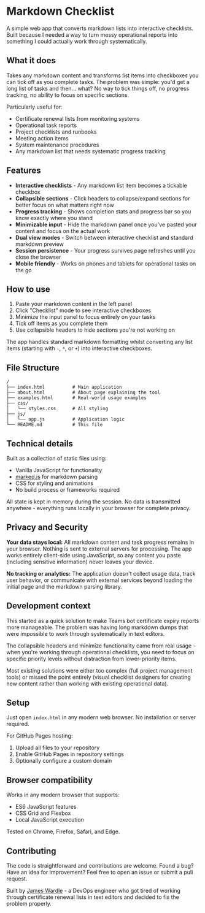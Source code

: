 # Markdown Checklist

A simple web app that converts markdown lists into interactive checklists. Built because I needed a way to turn messy operational reports into something I could actually work through systematically.

## What it does

Takes any markdown content and transforms list items into checkboxes you can tick off as you complete tasks. The problem was simple: you'd get a long list of tasks and then... what? No way to tick things off, no progress tracking, no ability to focus on specific sections.

Particularly useful for:

- Certificate renewal lists from monitoring systems
- Operational task reports  
- Project checklists and runbooks
- Meeting action items
- System maintenance procedures
- Any markdown list that needs systematic progress tracking

## Features

- **Interactive checklists** - Any markdown list item becomes a tickable checkbox
- **Collapsible sections** - Click headers to collapse/expand sections for better focus on what matters right now
- **Progress tracking** - Shows completion stats and progress bar so you know exactly where you stand
- **Minimizable input** - Hide the markdown panel once you've pasted your content and focus on the actual work
- **Dual view modes** - Switch between interactive checklist and standard markdown preview
- **Session persistence** - Your progress survives page refreshes until you close the browser
- **Mobile friendly** - Works on phones and tablets for operational tasks on the go

## How to use

1. Paste your markdown content in the left panel
2. Click "Checklist" mode to see interactive checkboxes
3. Minimize the input panel to focus entirely on your tasks
4. Tick off items as you complete them
5. Use collapsible headers to hide sections you're not working on

The app handles standard markdown formatting whilst converting any list items (starting with `-`, `*`, or `+`) into interactive checkboxes.

## File Structure

```
/
├── index.html          # Main application
├── about.html          # About page explaining the tool
├── examples.html       # Real-world usage examples
├── css/
│   └── styles.css      # All styling
├── js/
│   └── app.js          # Application logic
└── README.md           # This file
```

## Technical details

Built as a collection of static files using:
- Vanilla JavaScript for functionality
- [marked.js](https://marked.js.org/) for markdown parsing
- CSS for styling and animations
- No build process or frameworks required

All state is kept in memory during the session. No data is transmitted anywhere - everything runs locally in your browser for complete privacy.

## Privacy and Security

**Your data stays local:** All markdown content and task progress remains in your browser. Nothing is sent to external servers for processing. The app works entirely client-side using JavaScript, so any content you paste (including sensitive information) never leaves your device.

**No tracking or analytics:** The application doesn't collect usage data, track user behavior, or communicate with external services beyond loading the initial page and the markdown parsing library.

## Development context

This started as a quick solution to make Teams bot certificate expiry reports more manageable. The problem was having long markdown dumps that were impossible to work through systematically in text editors.

The collapsible headers and minimize functionality came from real usage - when you're working through operational checklists, you need to focus on specific priority levels without distraction from lower-priority items.

Most existing solutions were either too complex (full project management tools) or missed the point entirely (visual checklist designers for creating new content rather than working with existing operational data).

## Setup

Just open `index.html` in any modern web browser. No installation or server required.

For GitHub Pages hosting:
1. Upload all files to your repository
2. Enable GitHub Pages in repository settings
3. Optionally configure a custom domain

## Browser compatibility

Works in any modern browser that supports:
- ES6 JavaScript features
- CSS Grid and Flexbox
- Local JavaScript execution

Tested on Chrome, Firefox, Safari, and Edge.

## Contributing

The code is straightforward and contributions are welcome. Found a bug? Have an idea for improvement? Feel free to open an issue or submit a pull request.

Built by [James Wardle](https://jameswardle.me) - a DevOps engineer who got tired of working through certificate renewal lists in text editors and decided to fix the problem properly.